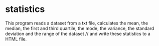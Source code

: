 # statistics
This program reads a dataset from a txt file, calculates the mean, the median, the first and third quartile, the mode, the variance, the standard deviation and the range of the dataset // and write these statistics to a HTML file.
